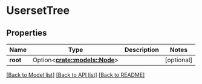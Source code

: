 # UsersetTree

## Properties

Name | Type | Description | Notes
------------ | ------------- | ------------- | -------------
**root** | Option<[**crate::models::Node**](Node.md)> |  | [optional]

[[Back to Model list]](../README.md#documentation-for-models) [[Back to API list]](../README.md#documentation-for-api-endpoints) [[Back to README]](../README.md)


